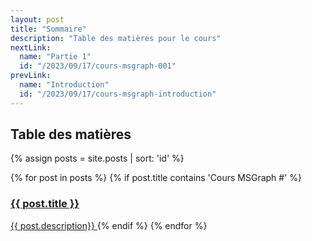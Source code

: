 ```yaml
---
layout: post
title: "Sommaire"
description: "Table des matières pour le cours"
nextLink:
  name: "Partie 1"
  id: "/2023/09/17/cours-msgraph-001"
prevLink:
  name: "Introduction"
  id: "/2023/09/17/cours-msgraph-introduction"
---
```


## Table des matières

{% assign posts = site.posts | sort: 'id' %}
<div class="summary">
  {% for post in posts %}
    {% if post.title contains 'Cours MSGraph #' %}
      <a href="{{ post.id }}">
          <h3>{{ post.title }}</h3>
          <span>{{ post.description}}</span>
      </a>
    {% endif %}
  {% endfor %}
</div>
